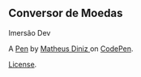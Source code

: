 Conversor de Moedas
-------------------
Imersão Dev

A [Pen](https://codepen.io/matheusjp201/pen/qBRNbvm) by [Matheus Diniz ](https://codepen.io/matheusjp201) on [CodePen](https://codepen.io).

[License](https://codepen.io/matheusjp201/pen/qBRNbvm/license).